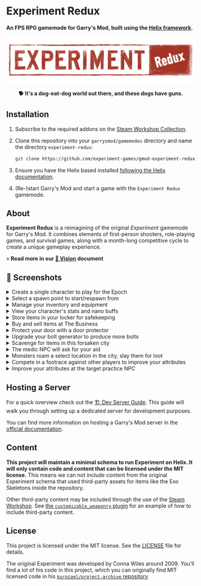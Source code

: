 # Experiment Redux

**An FPS RPG gamemode for Garry's Mod, built using the [Helix framework](https://github.com/nebulouscloud/helix).**

<div align="middle">

![Experiment Redux logo](./logo.png)

**🐕 It's a dog-eat-dog world out there, and these dogs have guns.**

</div>

## Installation

1. Subscribe to the required addons on the [Steam Workshop Collection](https://steamcommunity.com/sharedfiles/filedetails/?id=3215035081).

2. Clone this repository into your `garrysmod/gamemodes` directory and name the directory `experiment-redux`:

    ```sh
    git clone https://github.com/experiment-games/gmod-experiment-redux experiment-redux
    ```

3. Ensure you have the Helix based installed [following the Helix documentation](https://docs.gethelix.co/manual/getting-started/).

4. (Re-)start Garry's Mod and start a game with the `Experiment Redux` gamemode.

## About

**Experiment Redux** is a reimagining of the original *Experiment* gamemode for Garry's Mod. It combines elements of first-person shooters, role-playing games, and survival games, along with a month-long competitive cycle to create a unique gameplay experience.

&raquo; **Read more in our [🔮 Vision](docs/vision.md) document**

## 📸 Screenshots

<details>

<summary>Create a single character to play for the Epoch</summary>

![One Character](web/assets/screenshots/screenshot01_one_character.jpg)

</details>

<details>

<summary>Select a spawn point to start/respawn from</summary>

![Spawn Select](web/assets/screenshots/screenshot02_spawn_select.jpg)

</details>

<details>

<summary>Manage your inventory and equipment</summary>

![Inventory](web/assets/screenshots/screenshot03_inventory.jpg)

</details>

<details>

<summary>View your character's stats and nano buffs</summary>

![You](web/assets/screenshots/screenshot04_you.jpg)

</details>

<details>

<summary>Store items in your locker for safekeeping</summary>

![Locker](web/assets/screenshots/screenshot05_locker.jpg)

</details>

<details>

<summary>Buy and sell items at The Business</summary>

![The Business](web/assets/screenshots/screenshot06_the_business.jpg)

</details>

<details>

<summary>Protect your door with a door protector</summary>

![The Business Door Protector](web/assets/screenshots/screenshot07_the_business_door_protector.jpg)

![Door Protector](web/assets/screenshots/screenshot08_door_protector.jpg)

</details>

<details>

<summary>Upgrade your bolt generator to produce more bolts</summary>

![Bolt Generator](web/assets/screenshots/screenshot09_bolt_generator.jpg)

![Bolt Generator Upgrade](web/assets/screenshots/screenshot10_bolt_generator_upgrade.jpg)

</details>

<details>

<summary>Scavenge for items in this forsaken city</summary>

![Scavenging](web/assets/screenshots/screenshot11_scanvenging.jpg)

![Scavenging Loot](web/assets/screenshots/screenshot12_scavenging_loot.jpg)

</details>

<details>

<summary>The medic NPC will ask for your aid</summary>

![NPC Medic](web/assets/screenshots/screenshot13_npc_medic.jpg)

![NPC Medic Dialog](web/assets/screenshots/screenshot14_npc_medic_dialog.jpg)

</details>

<details>

<summary>Monsters roam a select location in the city, slay them for loot</summary>

![Monsters](web/assets/screenshots/screenshot15_monsters.jpg)

![Monsters](web/assets/screenshots/screenshot16_monsters.jpg)

</details>

<details>

<summary>Compete in a footrace against other players to improve your attributes</summary>

![NPC Footrace](web/assets/screenshots/screenshot17_npc_footrace.jpg)

![NPC Footrace Dialog](web/assets/screenshots/screenshot18_npc_footrace_dialog.jpg)

</details>

<details>

<summary>Improve your attributes at the target practice NPC</summary>

![NPC Target Practice](web/assets/screenshots/screenshot19_npc_target_practice.jpg)

![NPC Target Practice Dialog](web/assets/screenshots/screenshot20_npc_target_practice_dialog.jpg)

</details>

## Hosting a Server

For a quick overview check out the [🏗 Dev Server Guide](docs/dev-server-guide.md). This guide will walk you through setting up a dedicated server for development purposes.

You can find more information on hosting a Garry's Mod server in the [official documentation](https://wiki.facepunch.com/gmod/Downloading_a_Dedicated_Server).

## Content

**This project will maintain a minimal schema to run Experiment on Helix. It will only contain code and content that can be licensed under the MIT license.** This means we can not include content from the original Experiment schema that used third-party assets for items like the Exo Skeletons inside the repository.

Other third-party content may be included through the use of the [Steam Workshop](https://steamcommunity.com/app/4000). See [the `customizable_weaponry` plugin](plugins/customizable_weaponry) for an example of how to include third-party content.

## License

This project is licensed under the MIT license. See the [LICENSE](./LICENSE) file for details.

The original Experiment was developed by Conna Wiles around 2009. You'll find a lot of his code in this project, which you can originally find MIT licensed code in his [`kurozael/project-archive` repository](https://github.com/kurozael/project-archive)

